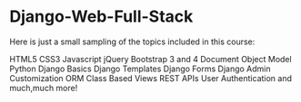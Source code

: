 # Django-Web-Full-Stack

Here is just a small sampling of the topics included in this course:

HTML5
CSS3
Javascript
jQuery
Bootstrap 3 and 4
Document Object Model
Python
Django Basics
Django Templates
Django Forms
Django Admin Customization
ORM
Class Based Views
REST APIs
User Authentication
and much,much more!
